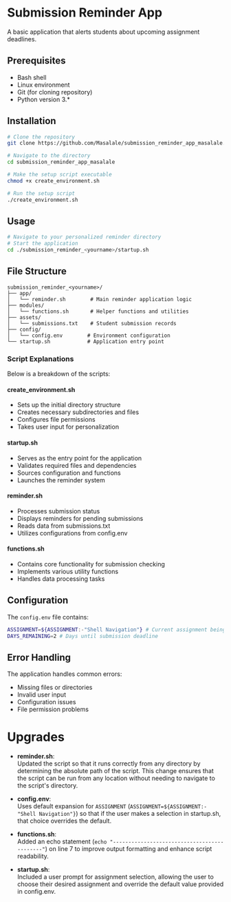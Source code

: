 # Submission Reminder App

A basic application that alerts students about upcoming assignment deadlines.

## Prerequisites

- Bash shell
- Linux environment
- Git (for cloning repository)
- Python version 3.*

## Installation

```bash
# Clone the repository
git clone https://github.com/Masalale/submission_reminder_app_masalale.git

# Navigate to the directory
cd submission_reminder_app_masalale

# Make the setup script executable
chmod +x create_environment.sh

# Run the setup script
./create_environment.sh
```

## Usage

```bash
# Navigate to your personalized reminder directory
# Start the application
cd ./submission_reminder_<yourname>/startup.sh
```

## File Structure

```plaintext
submission_reminder_<yourname>/
├── app/
│   └── reminder.sh        # Main reminder application logic
├── modules/
│   └── functions.sh       # Helper functions and utilities
├── assets/
│   └── submissions.txt    # Student submission records
├── config/
│   └── config.env        # Environment configuration
└── startup.sh            # Application entry point
```

### Script Explanations

Below is a breakdown of the scripts:

#### create_environment.sh  
- Sets up the initial directory structure  
- Creates necessary subdirectories and files  
- Configures file permissions  
- Takes user input for personalization

#### startup.sh  
- Serves as the entry point for the application  
- Validates required files and dependencies  
- Sources configuration and functions  
- Launches the reminder system

#### reminder.sh  
- Processes submission status  
- Displays reminders for pending submissions  
- Reads data from submissions.txt  
- Utilizes configurations from config.env

#### functions.sh  
- Contains core functionality for submission checking  
- Implements various utility functions  
- Handles data processing tasks

## Configuration

The `config.env` file contains:
```bash
ASSIGNMENT=${ASSIGNMENT:-"Shell Navigation"} # Current assignment being tracked
DAYS_REMAINING=2 # Days until submission deadline
```

## Error Handling

The application handles common errors:
- Missing files or directories
- Invalid user input
- Configuration issues
- File permission problems

# Upgrades

- **reminder.sh**:  
  Updated the script so that it runs correctly from any directory by determining the absolute path of the script. This change ensures that the script can be run from any location without needing to navigate to the script's directory.

- **config.env**:  
  Uses default expansion for `ASSIGNMENT` (`ASSIGNMENT=${ASSIGNMENT:-"Shell Navigation"}`) so that if the user makes a selection in startup.sh, that choice overrides the default.

- **functions.sh**:  
  Added an echo statement (`echo "--------------------------------------------"`) on line 7 to improve output formatting and enhance script readability.

- **startup.sh**:  
  Included a user prompt for assignment selection, allowing the user to choose their desired assignment and override the default value provided in config.env.